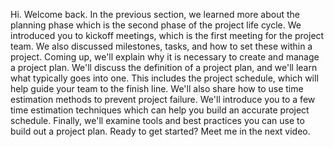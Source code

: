 Hi. Welcome back. In the previous section, we learned more about the planning
phase which is the second phase of the project life cycle. We introduced you to
kickoff meetings, which is the first meeting for the project team. We also
discussed milestones, tasks, and how to set these within a project. Coming up,
we'll explain why it is necessary to create and manage a project plan. We'll
discuss the definition of a project plan, and we'll learn what typically goes
into one. This includes the project schedule, which will help guide your team to
the finish line. We'll also share how to use time estimation methods to prevent
project failure. We'll introduce you to a few time estimation techniques which
can help you build an accurate project schedule. Finally, we'll examine tools
and best practices you can use to build out a project plan. Ready to get
started? Meet me in the next video.